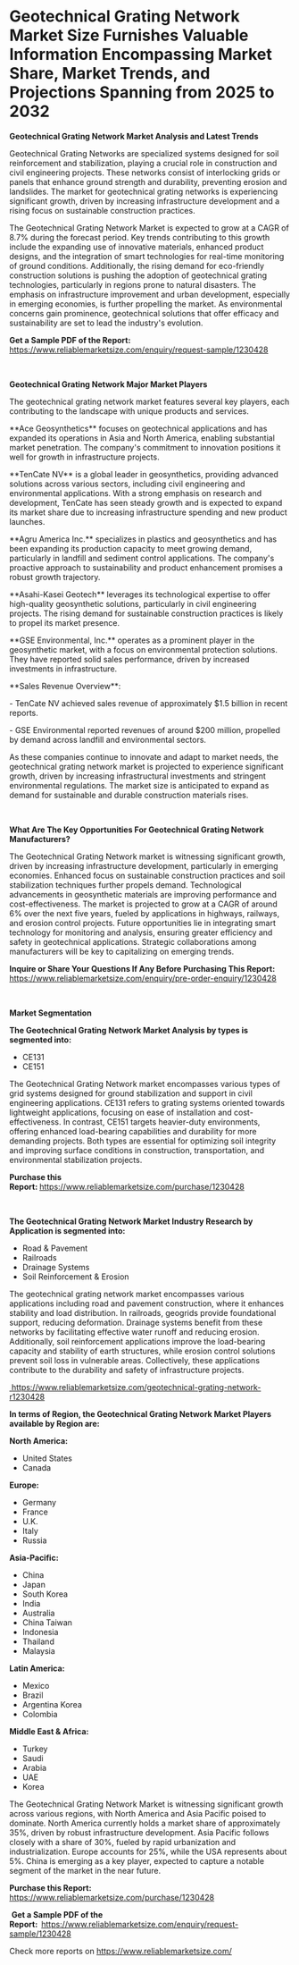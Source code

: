 <p><h1>Geotechnical Grating Network Market Size Furnishes Valuable Information Encompassing Market Share, Market Trends, and Projections Spanning from 2025 to 2032</h1></p><p><strong>Geotechnical Grating Network Market Analysis and Latest Trends</strong></p>
<p><p>Geotechnical Grating Networks are specialized systems designed for soil reinforcement and stabilization, playing a crucial role in construction and civil engineering projects. These networks consist of interlocking grids or panels that enhance ground strength and durability, preventing erosion and landslides. The market for geotechnical grating networks is experiencing significant growth, driven by increasing infrastructure development and a rising focus on sustainable construction practices.</p><p>The Geotechnical Grating Network Market is expected to grow at a CAGR of 8.7% during the forecast period. Key trends contributing to this growth include the expanding use of innovative materials, enhanced product designs, and the integration of smart technologies for real-time monitoring of ground conditions. Additionally, the rising demand for eco-friendly construction solutions is pushing the adoption of geotechnical grating technologies, particularly in regions prone to natural disasters. The emphasis on infrastructure improvement and urban development, especially in emerging economies, is further propelling the market. As environmental concerns gain prominence, geotechnical solutions that offer efficacy and sustainability are set to lead the industry's evolution.</p></p>
<p><strong>Get a Sample PDF of the Report:&nbsp;</strong> <a href="https://www.reliablemarketsize.com/enquiry/request-sample/1230428?utm_campaign=1911&utm_medium=2&utm_source=Github&utm_content=ia&utm_term=03022025&utm_id=geotechnical-grating-network">https://www.reliablemarketsize.com/enquiry/request-sample/1230428</a></p>
<p>&nbsp;</p>
<p><strong>Geotechnical Grating Network Major Market Players</strong></p>
<p><p>The geotechnical grating network market features several key players, each contributing to the landscape with unique products and services. </p><p>**Ace Geosynthetics** focuses on geotechnical applications and has expanded its operations in Asia and North America, enabling substantial market penetration. The company's commitment to innovation positions it well for growth in infrastructure projects. </p><p>**TenCate NV** is a global leader in geosynthetics, providing advanced solutions across various sectors, including civil engineering and environmental applications. With a strong emphasis on research and development, TenCate has seen steady growth and is expected to expand its market share due to increasing infrastructure spending and new product launches.</p><p>**Agru America Inc.** specializes in plastics and geosynthetics and has been expanding its production capacity to meet growing demand, particularly in landfill and sediment control applications. The company's proactive approach to sustainability and product enhancement promises a robust growth trajectory.</p><p>**Asahi-Kasei Geotech** leverages its technological expertise to offer high-quality geosynthetic solutions, particularly in civil engineering projects. The rising demand for sustainable construction practices is likely to propel its market presence.</p><p>**GSE Environmental, Inc.** operates as a prominent player in the geosynthetic market, with a focus on environmental protection solutions. They have reported solid sales performance, driven by increased investments in infrastructure.</p><p>**Sales Revenue Overview**: </p><p>- TenCate NV achieved sales revenue of approximately $1.5 billion in recent reports.</p><p>- GSE Environmental reported revenues of around $200 million, propelled by demand across landfill and environmental sectors.</p><p>As these companies continue to innovate and adapt to market needs, the geotechnical grating network market is projected to experience significant growth, driven by increasing infrastructural investments and stringent environmental regulations. The market size is anticipated to expand as demand for sustainable and durable construction materials rises.</p></p>
<p>&nbsp;</p>
<p><strong>What Are The Key Opportunities For Geotechnical Grating Network Manufacturers?</strong></p>
<p><p>The Geotechnical Grating Network market is witnessing significant growth, driven by increasing infrastructure development, particularly in emerging economies. Enhanced focus on sustainable construction practices and soil stabilization techniques further propels demand. Technological advancements in geosynthetic materials are improving performance and cost-effectiveness. The market is projected to grow at a CAGR of around 6% over the next five years, fueled by applications in highways, railways, and erosion control projects. Future opportunities lie in integrating smart technology for monitoring and analysis, ensuring greater efficiency and safety in geotechnical applications. Strategic collaborations among manufacturers will be key to capitalizing on emerging trends.</p></p>
<p><strong>Inquire or Share Your Questions If Any Before Purchasing This Report:</strong> <a href="https://www.reliablemarketsize.com/enquiry/pre-order-enquiry/1230428?utm_campaign=1911&utm_medium=2&utm_source=Github&utm_content=ia&utm_term=03022025&utm_id=geotechnical-grating-network">https://www.reliablemarketsize.com/enquiry/pre-order-enquiry/1230428</a></p>
<p>&nbsp;</p>
<p><strong>Market Segmentation</strong></p>
<p><strong>The Geotechnical Grating Network Market Analysis by types is segmented into:</strong></p>
<p><ul><li>CE131</li><li>CE151</li></ul></p>
<p><p>The Geotechnical Grating Network market encompasses various types of grid systems designed for ground stabilization and support in civil engineering applications. CE131 refers to grating systems oriented towards lightweight applications, focusing on ease of installation and cost-effectiveness. In contrast, CE151 targets heavier-duty environments, offering enhanced load-bearing capabilities and durability for more demanding projects. Both types are essential for optimizing soil integrity and improving surface conditions in construction, transportation, and environmental stabilization projects.</p></p>
<p><strong>Purchase this Report:&nbsp;</strong><a href="https://www.reliablemarketsize.com/purchase/1230428?utm_campaign=1911&utm_medium=2&utm_source=Github&utm_content=ia&utm_term=03022025&utm_id=geotechnical-grating-network">https://www.reliablemarketsize.com/purchase/1230428</a></p>
<p>&nbsp;</p>
<p><strong>The Geotechnical Grating Network Market Industry Research by Application is segmented into:</strong></p>
<p><ul><li>Road & Pavement</li><li>Railroads</li><li>Drainage Systems</li><li>Soil Reinforcement & Erosion</li></ul></p>
<p><p>The geotechnical grating network market encompasses various applications including road and pavement construction, where it enhances stability and load distribution. In railroads, geogrids provide foundational support, reducing deformation. Drainage systems benefit from these networks by facilitating effective water runoff and reducing erosion. Additionally, soil reinforcement applications improve the load-bearing capacity and stability of earth structures, while erosion control solutions prevent soil loss in vulnerable areas. Collectively, these applications contribute to the durability and safety of infrastructure projects.</p></p>
<p><a href="https://www.reliablemarketsize.com/geotechnical-grating-network-r1230428?utm_campaign=1911&utm_medium=2&utm_source=Github&utm_content=ia&utm_term=03022025&utm_id=geotechnical-grating-network">&nbsp;https://www.reliablemarketsize.com/geotechnical-grating-network-r1230428</a></p>
<p><strong>In terms of Region, the Geotechnical Grating Network Market Players available by Region are:</strong></p>
<p>
    <p> <strong> North America: </strong>
        <ul>
            <li>United States</li>
            <li>Canada</li>
        </ul>
        </p> 
    <p> <strong> Europe: </strong>
        <ul>
            <li>Germany</li>
            <li>France</li>
            <li>U.K.</li>
            <li>Italy</li>
            <li>Russia</li>
        </ul>
        </p> 
    <p> <strong> Asia-Pacific: </strong>
        <ul>
            <li>China</li>
            <li>Japan</li>
            <li>South Korea</li>
            <li>India</li>
            <li>Australia</li>
            <li>China Taiwan</li>
            <li>Indonesia</li>
            <li>Thailand</li>
            <li>Malaysia</li>
        </ul>
        </p> 
    <p> <strong> Latin America: </strong>
        <ul>
            <li>Mexico</li>
            <li>Brazil</li>
            <li>Argentina Korea</li>
            <li>Colombia</li>
        </ul>
        </p> 
    <p> <strong> Middle East & Africa: </strong>
        <ul>
            <li>Turkey</li>
            <li>Saudi</li>
            <li>Arabia</li>
            <li>UAE</li>
            <li>Korea</li>
        </ul>
    </p>
    </p>
<p><p>The Geotechnical Grating Network Market is witnessing significant growth across various regions, with North America and Asia Pacific poised to dominate. North America currently holds a market share of approximately 35%, driven by robust infrastructure development. Asia Pacific follows closely with a share of 30%, fueled by rapid urbanization and industrialization. Europe accounts for 25%, while the USA represents about 5%. China is emerging as a key player, expected to capture a notable segment of the market in the near future.</p></p>
<p><strong>Purchase this Report: </strong><a href="https://www.reliablemarketsize.com/purchase/1230428?utm_campaign=1911&utm_medium=2&utm_source=Github&utm_content=ia&utm_term=03022025&utm_id=geotechnical-grating-network">https://www.reliablemarketsize.com/purchase/1230428</a></p>
<p>&nbsp;<strong>Get a Sample PDF of the Report:&nbsp;&nbsp;</strong><a href="https://www.reliablemarketsize.com/enquiry/request-sample/1230428?utm_campaign=1911&utm_medium=2&utm_source=Github&utm_content=ia&utm_term=03022025&utm_id=geotechnical-grating-network">https://www.reliablemarketsize.com/enquiry/request-sample/1230428</a></p>
<p><strong></strong></p>
<p>Check more reports on <a href="https://www.reliablemarketsize.com/?utm_campaign=1911&utm_medium=2&utm_source=Github&utm_content=ia&utm_term=03022025&utm_id=geotechnical-grating-network">https://www.reliablemarketsize.com/</a></p>